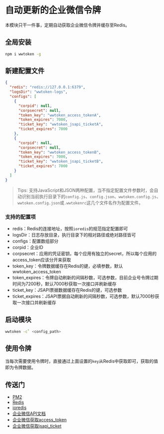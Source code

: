 # 自动更新的企业微信令牌

本模块只干一件事，定期自动获取企业微信令牌并缓存至Redis。

## 全局安装

```bash
npm i wwtoken -g
```

## 新建配置文件

```json
{
  "redis": "redis://127.0.0.1:6379",
  "logsDir": "wwtoken-logs",
  "configs": [
    {
      "corpid": null,
      "corpsecret": null,
      "token_key": "wwtoken_access_tokenA",
      "token_expires": 7000,
      "ticket_key": "wwtoken_jsapi_ticketA",
      "ticket_expires": 7000
    },
    {
      "corpid": null,
      "corpsecret": null,
      "token_key": "wwtoken_access_tokenB",
      "token_expires": 7000,
      "ticket_key": "wwtoken_jsapi_ticketB",
      "ticket_expires": 7000
    }
  ]
}
```

> Tips: 支持JavaScript和JSON两种配置，当不指定配置文件参数时，会自动识别当前执行目录下的`config.js`、`config.json`、`wwtoken.config.js`、`wwtoken.config.json`或`.wwtokenrc`这几个文件名作为配置文件。

### 支持的配置项

* redis：Redis的连接地址，按照`ioredis`的规范指定配置即可
* logsDir：日志存放目录，执行目录下的相对路径或绝对路径皆可
* configs：配置数组部分
* corpid：企业ID
* corpsecret：应用的凭证密钥，每个应用有独立的secret，所以每个应用的access_token应该分开来获取
* token_key：令牌数据缓存在Redis的键，必填参数，默认wwtoken_access_token
* token_expires：令牌自动刷新的间隔秒数，可选参数，目前企业号令牌过期时间为7200秒，默认7000秒获取一次接口并刷新缓存
* ticket_key：JSAPI票据数据缓存在Redis的键，可选参数
* ticket_expires：JSAPI票据自动刷新的间隔秒数，可选参数，默认7000秒获取一次接口并刷新缓存

## 启动模块


```bash
wwtoken -c` <config_path>
```

## 使用令牌

当每次需要使用令牌时，直接通过上面设置的`key`从Redis中获取即可，获取的值即为令牌数据。

## 传送门

* [PM2](https://www.npmjs.com/package/pm2)
* [Redis](https://redis.io/)
* [ioredis](https://www.npmjs.com/package/ioredis)
* [企业微信API文档](https://work.weixin.qq.com/api/doc)
* [企业微信获取access_token](https://work.weixin.qq.com/api/doc#10013/第三步：获取access_token)
* [企业微信获取jsapi_ticket](https://work.weixin.qq.com/api/doc#10029/附录1-JS-SDK使用权限签名算法)
